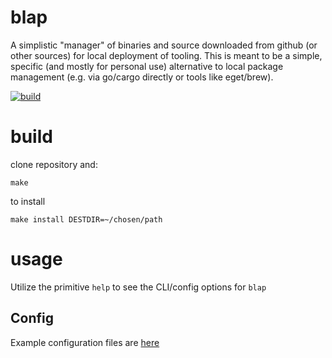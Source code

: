 blap
===

A simplistic "manager" of binaries and source downloaded from github (or other sources)
for local deployment of tooling. This is meant to be a simple, specific (and mostly for personal use) alternative
to local package management (e.g. via go/cargo directly or tools like
eget/brew).

[![build](https://github.com/seanenck/blap/actions/workflows/build.yml/badge.svg)](https://github.com/seanenck/blap/actions/workflows/build.yml)

# build

clone repository and:
```
make
```

to install
```
make install DESTDIR=~/chosen/path
```

# usage

Utilize the primitive `help` to see the CLI/config options for `blap`

## Config

Example configuration files are [here](internal/config/examples)
